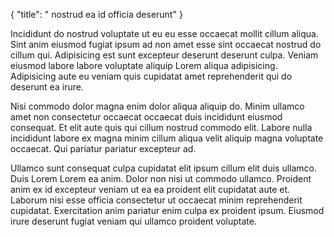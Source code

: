 {
  "title": " nostrud ea id officia deserunt"
}

Incididunt do nostrud voluptate ut eu eu esse occaecat mollit cillum aliqua. Sint anim eiusmod fugiat ipsum ad non amet esse sint occaecat nostrud do cillum qui. Adipisicing est sunt excepteur deserunt deserunt culpa. Veniam eiusmod labore labore voluptate aliquip Lorem aliqua adipisicing. Adipisicing aute eu veniam quis cupidatat amet reprehenderit qui do deserunt ea irure.

Nisi commodo dolor magna enim dolor aliqua aliquip do. Minim ullamco amet non consectetur occaecat occaecat duis incididunt eiusmod consequat. Et elit aute quis qui cillum nostrud commodo elit. Labore nulla incididunt labore ex magna minim cillum aliqua velit aliquip magna voluptate occaecat. Qui pariatur pariatur excepteur ad.

Ullamco sunt consequat culpa cupidatat elit ipsum cillum elit duis ullamco. Duis Lorem Lorem ea anim. Dolor non nisi ut commodo ullamco. Proident anim ex id excepteur veniam ut ea ea proident elit cupidatat aute et. Laborum nisi esse officia consectetur ut occaecat minim reprehenderit cupidatat. Exercitation anim pariatur enim culpa ex proident ipsum. Eiusmod irure deserunt fugiat veniam qui ullamco proident voluptate.